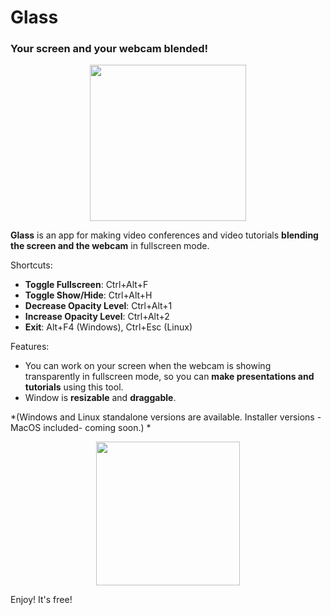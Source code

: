 # Glass
### Your screen and your webcam blended!

<p align="center"><img src="https://i.imgur.com/qXuRtvU.png" width="250" /></p>

**Glass** is an app for making video conferences and video tutorials **blending the screen and the webcam** in fullscreen mode.

Shortcuts:
- **Toggle Fullscreen**: Ctrl+Alt+F
- **Toggle Show/Hide**: Ctrl+Alt+H
- **Decrease Opacity Level**: Ctrl+Alt+1
- **Increase Opacity Level**: Ctrl+Alt+2
- **Exit**: Alt+F4 (Windows), Ctrl+Esc (Linux)

Features:
- You can work on your screen when the webcam is showing transparently in fullscreen mode, so you can **make presentations and tutorials** using this tool.
- Window is **resizable** and **draggable**.

*(Windows and Linux standalone versions are available. Installer versions -MacOS included- coming soon.)
*
<p align="center"><a href="https://github.com/jersonlatorre/webcam-glass/releases/latest"><img src="https://i.imgur.com/LKSKpt3.png" width="230" /></a></p>

Enjoy! It's free!
